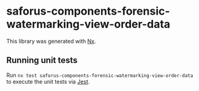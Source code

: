 # saforus-components-forensic-watermarking-view-order-data

This library was generated with [Nx](https://nx.dev).

## Running unit tests

Run `nx test saforus-components-forensic-watermarking-view-order-data` to execute the unit tests via [Jest](https://jestjs.io).
